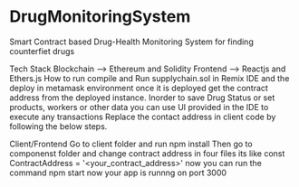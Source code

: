 # DrugMonitoringSystem
Smart Contract based Drug-Health Monitoring System for finding counterfiet drugs

Tech Stack
Blockchain --> Ethereum and Solidity
Frontend --> Reactjs and Ethers.js
How to run
compile and Run supplychain.sol in Remix IDE and the deploy in metamask environment once it is deployed get the contract address from the deployed instance. Inorder to save Drug Status or set products, workers or other data you can use UI provided in the IDE to execute any transactions Replace the contact address in client code by following the below steps.

Client/Frontend
Go to client folder and run npm install
Then go to componenst folder and change contract address in four files
its like const ContractAddress = '<your_contract_address>' 
now you can run the command npm start
now your app is runnng on port 3000
